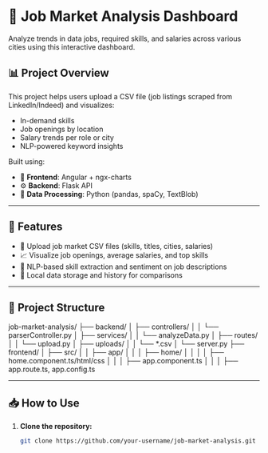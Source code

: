 # 💼 Job Market Analysis Dashboard

Analyze trends in data jobs, required skills, and salaries across various cities using this interactive dashboard.

## 📊 Project Overview

This project helps users upload a CSV file (job listings scraped from LinkedIn/Indeed) and visualizes:
- In-demand skills
- Job openings by location
- Salary trends per role or city
- NLP-powered keyword insights

Built using:
- 📌 **Frontend**: Angular + ngx-charts
- ⚙️ **Backend**: Flask API
- 🧠 **Data Processing**: Python (pandas, spaCy, TextBlob)

---

## 🚀 Features

- 📁 Upload job market CSV files (skills, titles, cities, salaries)
- 📈 Visualize job openings, average salaries, and top skills
- 🧠 NLP-based skill extraction and sentiment on job descriptions
- 💾 Local data storage and history for comparisons

---

## 📂 Project Structure

job-market-analysis/
├── backend/
│ ├── controllers/
│ │ └── parserController.py
│ ├── services/
│ │ └── analyzeData.py
│ ├── routes/
│ │ └── upload.py
│ ├── uploads/
│ │ └── *.csv
│ └── server.py
├── frontend/
│ ├── src/
│ │ ├── app/
│ │ │ ├── home/
│ │ │ │ ├── home.component.ts/html/css
│ │ │ ├── app.component.ts
│ │ │ ├── app.route.ts, app.config.ts

---

## 📥 How to Use

1. **Clone the repository:**
   ```bash
   git clone https://github.com/your-username/job-market-analysis.git
